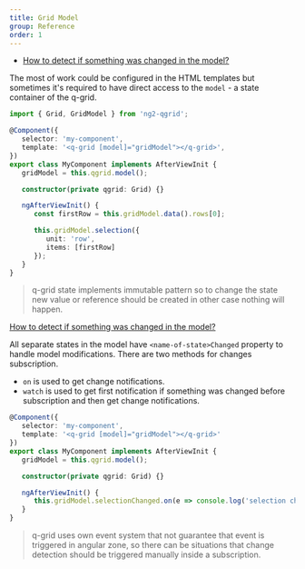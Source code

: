 ```yaml
---
title: Grid Model
group: Reference
order: 1
---
```

- [How to detect if something was changed in the model?](#рow-to-detect-if-something-was-changed-in-the-model)

The most of work could be configured in the HTML templates but sometimes it's required to have direct access to the `model` - a state container of the q-grid.

```typescript
import { Grid, GridModel } from 'ng2-qgrid';

@Component({
   selector: 'my-component',
   template: '<q-grid [model]="gridModel"></q-grid>',
})
export class MyComponent implements AfterViewInit {
   gridModel = this.qgrid.model();

   constructor(private qgrid: Grid) {}

   ngAfterViewInit() {
      const firstRow = this.gridModel.data().rows[0];

      this.gridModel.selection({
         unit: 'row',
         items: [firstRow]
      });
   }
}
```

> q-grid state implements immutable pattern so to change the state new value or reference should be created in other case nothing will happen.

<a name="how-to-detect-if-something-was-changed-in-the-model" href="#how-to-detect-if-something-was-changed-in-the-model">
   How to detect if something was changed in the model?
</a>

All separate states in the model have `<name-of-state>Changed` property to handle model modifications. There are two methods for changes subscription.

* `on` is used to get change notifications.
* `watch` is used to get first notification if something was changed before subscription and then get change notifications.

```typescript
@Component({
   selector: 'my-component',
   template: '<q-grid [model]="gridModel"></q-grid>'
})
export class MyComponent implements AfterViewInit {
   gridModel = this.qgrid.model();

   constructor(private qgrid: Grid) {}

   ngAfterViewInit() {
      this.gridModel.selectionChanged.on(e => console.log('selection changed')));
   }
}
```

> q-grid uses own event system that not guarantee that event is triggered in angular zone, so there can be situations that change detection should be triggered manually inside a subscription.
